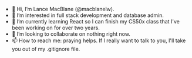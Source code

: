 - 👋 Hi, I’m Lance MacBlane (@macblanelw).
- 👀 I’m interested in full stack development and database admin.
- 🌱 I’m currently learning React so I can finish my CS50x class that I've been working on for over two years.
- 💞️ I’m looking to collaborate on nothing right now.
- 📫 How to reach me: praying helps. If I really want to talk to you, I'll take you out of my .gitignore file.

<!---
macblanelw/macblanelw is a ✨ special ✨ repository because its `README.md` (this file) appears on your GitHub profile.
You can click the Preview link to take a look at your changes.
--->
